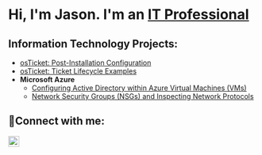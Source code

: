 <h1>Hi, I'm Jason. I'm an <a href="https://linkedin.com/in/Jasonregj">IT Professional</a></h1>

<h2> Information Technology Projects:</h2>

  - [osTicket: Post-Installation Configuration](https://github.com/jasonregj/post-install-config)
  - [osTicket: Ticket Lifecycle Examples](https://github.com/jasonregj/ticket-lifecycle)
- <b>Microsoft Azure</b>
  - [Configuring Active Directory within Azure Virtual Machines (VMs)](https://github.com/jasonregj/configure-ad)
  - [Network Security Groups (NSGs) and Inspecting Network Protocols](https://github.com/jasonregj/azure-network-protocols)

<h2>🤳Connect with me:</h2>

[<img align="left" alt="Jason | LinkedIn" width="22px" src="https://cdn.jsdelivr.net/npm/simple-icons@v3/icons/linkedin.svg" />][linkedin]

[linkedin]: https://www.linkedin.com/in/jasonregj/
